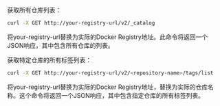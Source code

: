 获取所有仓库列表：
```bash
curl -X GET http://your-registry-url/v2/_catalog
```
将your-registry-url替换为实际的Docker Registry地址。此命令将返回一个JSON响应，其中包含所有仓库的列表。

获取特定仓库的所有标签列表：
```bash
curl -X GET http://your-registry-url/v2/<repository-name>/tags/list
```
将your-registry-url替换为实际的Docker Registry地址，<repository-name>替换为实际的仓库名称。这个命令将返回一个JSON响应，其中包含指定仓库的所有标签列表。